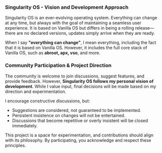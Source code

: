 ### **Singularity OS - Vision and Development Approach**  

Singularity OS is an ever-evolving operating system. Everything can change at any time, but always with the goal of maintaining a seamless user experience. It is based on Vanilla OS but differs in being a rolling release—there are no declared versions, updates simply arrive when they are ready.  

When I say **"everything can change"**, I mean everything, including the fact that it is based on Vanilla OS. However, it includes the full core stack of Vanilla OS, such as **abroot, apx, vso**, and more.  

### **Community Participation & Project Direction**  

The community is welcome to join discussions, suggest features, and provide feedback. However, **Singularity OS follows my personal vision of development**. While I value input, final decisions will be made based on my direction and experimentation.  

I encourage constructive discussions, but:  
- Suggestions are considered, not guaranteed to be implemented.  
- Persistent insistence on changes will not be entertained.  
- Discussions that become repetitive or overly insistent will be closed immediately.  

This project is a space for experimentation, and contributions should align with its philosophy. By participating, you acknowledge and respect these principles.
